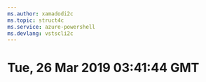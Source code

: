 ```yaml
---
ms.author: xamadodi2c
ms.topic: struct4c
ms.service: azure-powershell
ms.devlang: vstscli2c
---
```

# Tue, 26 Mar 2019 03:41:44 GMT

